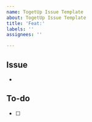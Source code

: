 ```yaml
---
name: TogetUp Issue Template
about: TogetUp Issue Template
title: 'Feat:'
labels: ''
assignees: ''

---
```


## Issue
<!-- 구현할 기능에 대한 내용을 설명해주세요. -->
* 
## To-do
<!-- 해야 할 일들을 적어주세요. -->
- [ ]
